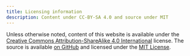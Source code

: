 ```yaml
---
title: Licensing information
description: Content under CC-BY-SA 4.0 and source under MIT
---
```


Unless otherwise noted, content of this website is available under the [Creative Commons Attribution-ShareAlike 4.0 International](https://creativecommons.org/licenses/by-sa/4.0/) license.
The source is available [on GitHub](https://github.com/supertassu/taaviwtf) and licensed under the [MIT License](https://opensource.org/licenses/MIT).
